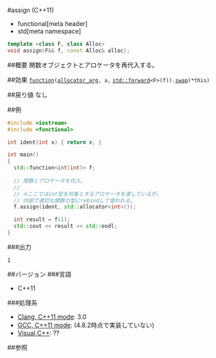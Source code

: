 #assign (C++11)
* functional[meta header]
* std[meta namespace]

```cpp
template <class F, class Alloc>
void assign(F&& f, const Alloc& alloc);
```

##概要
関数オブジェクトとアロケータを再代入する。


##効果
[`function`](./op_constructor.md)`(`[`allocator_arg`](/reference/memory/allocator_arg_t.md)`, a,` [`std::forward`](/reference/utility/forward.md)`<F>(f)).`[`swap`](./swap.md)`(*this)`


##戻り値
なし


##例
```cpp
#include <iostream>
#include <functional>

int ident(int x) { return x; }

int main()
{
  std::function<int(int)> f;
  
  // 関数とアロケータを代入。
  //
  // ※ここではint型を対象とするアロケータを渡しているが、
  // 内部で適切な関数の型にrebindして使われる。
  f.assign(ident, std::allocator<int>());

  int result = f(1);
  std::cout << result << std::endl;
}
```

###出力
```
1
```


##バージョン
###言語
- C++11


###処理系
- [Clang, C++11 mode](/implementation.md#clang): 3.0
- [GCC, C++11 mode](/implementation.md#gcc): (4.8.2時点で実装していない)
- [Visual C++](/implementation.md#visual_cpp): ??


##参照

